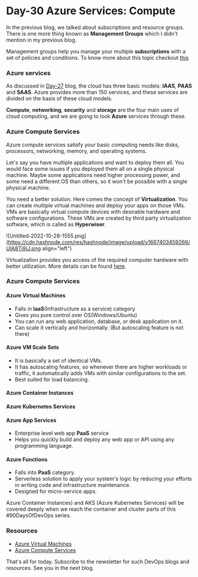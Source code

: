 # Day-30 Azure Services: Compute

In the previous blog, we talked about subscriptions and resource groups. There is one more thing known as **Management Groups** which I didn't mention in my previous blog.

Management groups help you manage your multiple **subscriptions** with a set of policies and conditions.
To know more about this topic checkout [this](https://learn.microsoft.com/en-us/azure/governance/management-groups/overview)

### Azure services

As discussed in [Day-27](https://sshivlal.hashnode.dev/day-27-different-cloud-models) blog, the cloud has three basic models: **IAAS**, **PAAS** and **SAAS**. Azure provides more than 150 services, and these services are divided on the basis of these cloud models.

**Compute**, **networking**, **security** and **storage** are the four main uses of cloud computing, and we are going to look **Azure** services through these.

### Azure Compute Services
Azure compute services satisfy your basic computing needs like disks, processors, networking, memory, and operating systems.

Let's say you have multiple applications and want to deploy them all. You would face some issues if you deployed them all on a single physical machine. Maybe some applications need higher processing power, and some need a different OS than others, so it won't be possible with a single physical machine.

You need a better solution. Here comes the concept of **Virtualization**. You can create multiple virtual machines and deploy your apps on those VMs. VMs are basically virtual compute devices with desirable hardware and software configurations. These VMs are created by third party virtualization software, which is called as **Hyperwiser**.
 

![Untitled-2022-10-28-1555.png](https://cdn.hashnode.com/res/hashnode/image/upload/v1667403459266/UlA8Ti9iJ.png align="left")

Virtualization provides you access of the required computer hardware with better utilization. More details can be found [here](https://www.ibm.com/cloud/learn/virtualization-a-complete-guide).

### Azure Compute Services

#### Azure Virtual Machines
- Falls in **IaaS**(Infrastructure as a service) category
- Gives you pure control over OS(Windows/Ubuntu)
- You can run any web application, database, or desk application on it.
- Can scale it vertically and horizontally. (But autoscaling feature is not there)

#### Azure VM Scale Sets
- It is basically a set of identical VMs.
- It has autoscaling features, so whenever there are higher workloads or traffic, it automatically adds VMs with similar configurations to the set.
- Best suited for load balancing.

#### Azure Container Instances
#### Azure Kubernetes Services
#### Azure App Services
- Enterprise level web app **PaaS** service
- Helps you quickly build and deploy any web app or API using any programming language.

#### Azure Functions 
- Falls into **PaaS** category.
-  Serverless solution to apply your system's logic by reducing your efforts in writing code and infrastructure maintenance.  
- Designed for micro-service apps.

Azure Container Instances) and AKS (Azure Kubernetes Services) will be covered deeply when we reach the container and cluster parts of this #90DaysOfDevOps series. 

### Resources
- [Azure Virtual Machines](https://learn.microsoft.com/en-us/azure/virtual-machines/overview)
- [Azure Compute Services](https://youtu.be/inaXkN2UrFE)

That's all for today. Subscribe to the newsletter for such DevOps blogs and resources. See you in the next blog.














